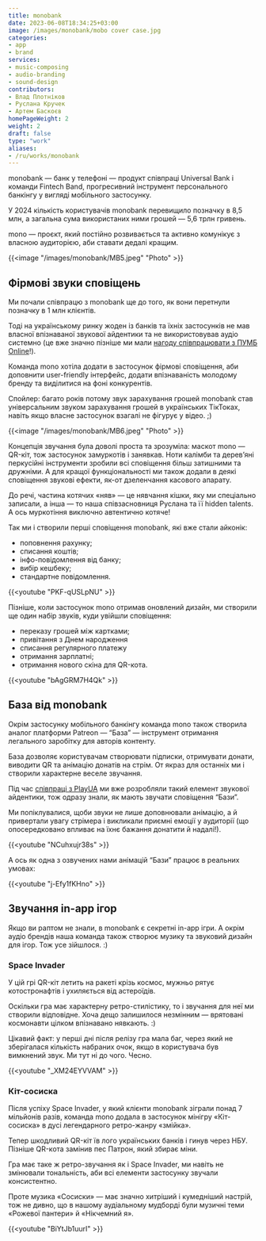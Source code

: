 ```yaml
---
title: monobank
date: 2023-06-08T18:34:25+03:00
image: /images/monobank/mobo cover case.jpg
categories: 
- app
- brand
services: 
- music-composing
- audio-branding
- sound-design
contributors:
- Влад Плотніков
- Руслана Кручек
- Артем Баскоєв
homePageWeight: 2
weight: 2
draft: false
type: "work"
aliases:
- /ru/works/monobank
---
```


monobank — банк у телефоні — продукт співпраці Universal Bank і команди Fintech Band, прогресивний інструмент персонального банкінгу у вигляді мобільного застосунку.

У 2024 кількість користувачів monobank перевищило позначку в 8,5 млн, а загальна сума використаних ними грошей — 5,6 трлн гривень.

mono — проєкт, який постійно розвивається та активно комунікує з власною аудиторією, аби ставати дедалі кращим.

{{<image "/images/monobank/MB5.jpeg" "Photo"  >}}

## Фірмові звуки сповіщень

Ми почали співпрацю з monobank ще до того, як вони перетнули позначку в 1 млн клієнтів. 

Тоді на українському ринку жоден із банків та їхніх застосунків не мав власної впізнаваної звукової айдентики та не використовував аудіо системно (це вже значно пізніше ми мали [нагоду співпрацювати з ПУМБ Online](/works/pumb-online)!).

Команда mono хотіла додати в застосунок фірмові сповіщення, аби доповнити user-friendly інтерфейс, додати впізнаваність молодому бренду та виділитися на фоні конкурентів.

Спойлер: багато років потому звук зарахування грошей monobank став універсальним звуком зарахування грошей в українських ТікТоках, навіть якщо власне застосунок взагалі не фігурує у відео. ;)

{{<image "/images/monobank/MB6.jpeg" "Photo"  >}}

Концепція звучання була доволі проста та зрозуміла: маскот mono — QR-кіт, тож застосунок замуркотів і занявкав. Ноти калімби та дерев’яні перкусійні інструменти зробили всі сповіщення більш затишними та дружніми. А для кращої функціональності ми також додали в деякі сповіщення звукові ефекти, як-от дзеленчання касового апарату.

До речі, частина котячих «няв» — це нявчання кішки, яку ми спеціально записали, а інша — то наша співзасновниця Руслана та її hidden talents. А ось муркотіння виключно автентично котяче!

Так ми і створили перші сповіщення monobank, які вже стали айконік:

- поповнення рахунку;
- списання коштів;
- інфо-повідомлення від банку;
- вибір кешбеку;
- стандартне повідомлення.

{{<youtube "PKF-qUSLpNU" >}}

Пізніше, коли застосунок mono отримав оновлений дизайн, ми створили ще один набір звуків, куди увійшли сповіщення:

- переказу грошей між картками;
- привітання з Днем народження
- списання регулярного платежу
- отримання зарплатні;
- отримання нового скіна для QR-кота.

{{<youtube "bAgGRM7H4Qk" >}}

## База від monobank

Окрім застосунку мобільного банкінгу команда mono також створила аналог платформи Patreon — “База” — інструмент отримання легального заробітку для авторів контенту.

База дозволяє користувачам створювати підписки, отримувати донати, виводити QR та анімацію донатів на стрім. От якраз для останніх ми і створили характерне веселе звучання.

Під час [співпраці з PlayUA](/works/playua) ми вже розробляли такий елемент звукової айдентики, тож одразу знали, як мають звучати сповіщення “Бази”. 

Ми попіклувалися, щоби звуки не лише доповнювали анімацію, а й привертали увагу стрімера і викликали приємні емоції у аудиторії (що опосередковано впливає на їхнє бажання донатити й надалі!).

{{<youtube "NCuhxujr38s" >}}

А ось як одна з озвучених нами анімацій “Бази” працює в реальних умовах:

{{<youtube "j-Efy1fKHno" >}}

## Звучання in-app ігор

Якщо ви раптом не знали, в monobank є секретні in-app ігри. А окрім аудіо брендів наша команда також створює музику та звуковий дизайн для ігор. Тож усе зійшлося. :)

### Space Invader

У цій грі QR-кіт летить на ракеті крізь космос, мужньо рятує котостронафтів і ухиляється від астероїдів.

Оскільки гра має характерну ретро-стилістику, то і звучання для неї ми створили відповідне. Хоча дещо залишилося незмінним — врятовані космонавти цілком впізнавано нявкають. :)

Цікавий факт: у перші дні після релізу гра мала баг, через який не зберігалася кількість набраних очок, якщо в користувача був вимкнений звук. Ми тут ні до чого. Чесно.

{{<youtube "_XM24EYVVAM" >}}

### Кіт-сосиска

Після успіху Space Invader, у який клієнти monobank зіграли понад 7 мільйонів разів, команда mono додала в застосунок мінігру «Кіт-сосиска» в дусі легендарного ретро-жанру «змійка».

Тепер шкодливий QR-кіт їв лого українських банків і гинув через НБУ. Пізніше QR-кота замінив пес Патрон, який збирає міни.

Гра має таке ж ретро-звучання як і Space Invader, ми навіть не змінювали тональність, аби всі елементи застосунку звучали консистентно.

Проте музика «Сосиски» — має значно хитріший і кумедніший настрій, тож не дивно, що в нашому аудіальному мудборді були музичні теми «Рожевої пантери» й «Нікчемний я».

{{<youtube "BiYtJb1uurI" >}}